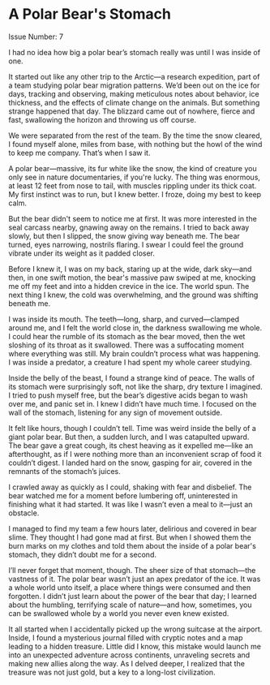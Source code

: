 #  A Polar Bear's Stomach
Issue Number: 7

I had no idea how big a polar bear’s stomach really was until I was inside of one.

It started out like any other trip to the Arctic—a research expedition, part of a team studying polar bear migration patterns. We’d been out on the ice for days, tracking and observing, making meticulous notes about behavior, ice thickness, and the effects of climate change on the animals. But something strange happened that day. The blizzard came out of nowhere, fierce and fast, swallowing the horizon and throwing us off course.

We were separated from the rest of the team. By the time the snow cleared, I found myself alone, miles from base, with nothing but the howl of the wind to keep me company. That’s when I saw it.

A polar bear—massive, its fur white like the snow, the kind of creature you only see in nature documentaries, if you're lucky. The thing was enormous, at least 12 feet from nose to tail, with muscles rippling under its thick coat. My first instinct was to run, but I knew better. I froze, doing my best to keep calm.

But the bear didn't seem to notice me at first. It was more interested in the seal carcass nearby, gnawing away on the remains. I tried to back away slowly, but then I slipped, the snow giving way beneath me. The bear turned, eyes narrowing, nostrils flaring. I swear I could feel the ground vibrate under its weight as it padded closer.

Before I knew it, I was on my back, staring up at the wide, dark sky—and then, in one swift motion, the bear's massive paw swiped at me, knocking me off my feet and into a hidden crevice in the ice. The world spun. The next thing I knew, the cold was overwhelming, and the ground was shifting beneath me.

I was inside its mouth. The teeth—long, sharp, and curved—clamped around me, and I felt the world close in, the darkness swallowing me whole. I could hear the rumble of its stomach as the bear moved, then the wet sloshing of its throat as it swallowed. There was a suffocating moment where everything was still. My brain couldn’t process what was happening. I was inside a predator, a creature I had spent my whole career studying.

Inside the belly of the beast, I found a strange kind of peace. The walls of its stomach were surprisingly soft, not like the sharp, dry texture I imagined. I tried to push myself free, but the bear’s digestive acids began to wash over me, and panic set in. I knew I didn’t have much time. I focused on the wall of the stomach, listening for any sign of movement outside.

It felt like hours, though I couldn’t tell. Time was weird inside the belly of a giant polar bear. But then, a sudden lurch, and I was catapulted upward. The bear gave a great cough, its chest heaving as it expelled me—like an afterthought, as if I were nothing more than an inconvenient scrap of food it couldn’t digest. I landed hard on the snow, gasping for air, covered in the remnants of the stomach’s juices.

I crawled away as quickly as I could, shaking with fear and disbelief. The bear watched me for a moment before lumbering off, uninterested in finishing what it had started. It was like I wasn’t even a meal to it—just an obstacle.

I managed to find my team a few hours later, delirious and covered in bear slime. They thought I had gone mad at first. But when I showed them the burn marks on my clothes and told them about the inside of a polar bear's stomach, they didn’t doubt me for a second.

I’ll never forget that moment, though. The sheer size of that stomach—the vastness of it. The polar bear wasn’t just an apex predator of the ice. It was a whole world unto itself, a place where things were consumed and then forgotten. I didn’t just learn about the power of the bear that day; I learned about the humbling, terrifying scale of nature—and how, sometimes, you can be swallowed whole by a world you never even knew existed.

It all started when I accidentally picked up the wrong suitcase at the airport. Inside, I found a mysterious journal filled with cryptic notes and a map leading to a hidden treasure. Little did I know, this mistake would launch me into an unexpected adventure across continents, unraveling secrets and making new allies along the way. As I delved deeper, I realized that the treasure was not just gold, but a key to a long-lost civilization.
